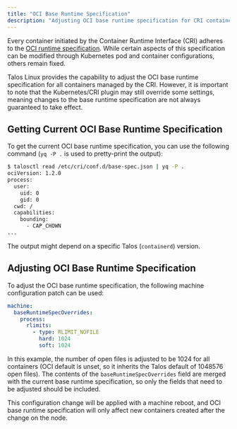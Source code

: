 ```yaml
---
title: "OCI Base Runtime Specification"
description: "Adjusting OCI base runtime specification for CRI containers."
---
```


Every container initiated by the Container Runtime Interface (CRI) adheres to the [OCI runtime specification](https://github.com/opencontainers/runtime-spec/blob/main/spec.md).
While certain aspects of this specification can be modified through Kubernetes pod and container configurations, others remain fixed.

Talos Linux provides the capability to adjust the OCI base runtime specification for all containers managed by the CRI.
However, it is important to note that the Kubernetes/CRI plugin may still override some settings, meaning changes to the base runtime specification are not always guaranteed to take effect.

## Getting Current OCI Base Runtime Specification

To get the current OCI base runtime specification, you can use the following command (`yq -P .` is used to pretty-print the output):

```bash
$ talosctl read /etc/cri/conf.d/base-spec.json | yq -P .
ociVersion: 1.2.0
process:
  user:
    uid: 0
    gid: 0
  cwd: /
  capabilities:
    bounding:
      - CAP_CHOWN
...
```

The output might depend on a specific Talos (`containerd`) version.

## Adjusting OCI Base Runtime Specification

To adjust the OCI base runtime specification, the following machine configuration patch can be used:

```yaml
machine:
  baseRuntimeSpecOverrides:
    process:
      rlimits:
        - type: RLIMIT_NOFILE
          hard: 1024
          soft: 1024
```

In this example, the number of open files is adjusted to be 1024 for all containers (OCI default is unset, so it inherits the Talos default of 1048576 open files).
The contents of the `baseRuntimeSpecOverrides` field are merged with the current base runtime specification, so only the fields that need to be adjusted should be included.

This configuration change will be applied with a machine reboot, and OCI base runtime specification will only affect new containers created after the change on the node.
